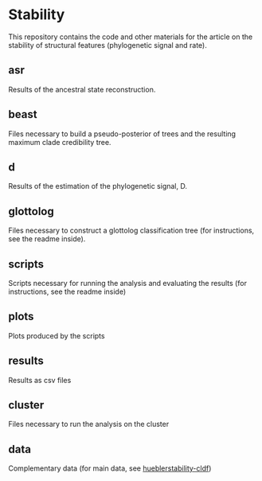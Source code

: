# Stability 

This repository contains the code and other materials for the article on the stability of structural features (phylogenetic signal and rate).
## asr
Results of the ancestral state reconstruction.
## beast
Files necessary to build a pseudo-posterior of trees and the resulting maximum clade credibility tree.
## d
Results of the estimation of the phylogenetic signal, D.
## glottolog
Files necessary to construct a glottolog classification tree (for instructions, see the readme inside).
## scripts
Scripts necessary for running the analysis and evaluating the results (for instructions, see the readme inside)
## plots
Plots produced by the scripts
## results
Results as csv files
## cluster
Files necessary to run the analysis on the cluster
## data
Complementary data (for main data, see [hueblerstability-cldf](https://github.com/cldf-datasets/hueblerstability))
